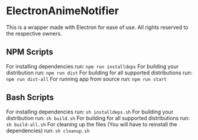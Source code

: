 # ElectronAnimeNotifier
This is a wrapper made with Electron for ease of use. All rights reserved to the respective owners.

## NPM Scripts
For installing dependencies run: `npm run installdeps`
For building your distribution run: `npm run dist`
For building for all supported distributions run: `npm run dist-all`
For running app from source run: `npm run start`

## Bash Scripts
For installing dependencies run: `sh installdeps.sh`
For building your distribution run: `sh build.sh`
For building for all supported distributions run: `sh build-all.sh`
For cleaning up the files (You will have to reinstall the dependencies) run: `sh cleanup.sh`
